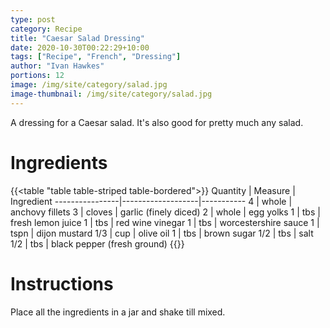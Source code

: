 ```yaml
---
type: post
category: Recipe
title: "Caesar Salad Dressing"
date: 2020-10-30T00:22:29+10:00
tags: ["Recipe", "French", "Dressing"]
author: "Ivan Hawkes"
portions: 12
image: /img/site/category/salad.jpg
image-thumbnail: /img/site/category/salad.jpg
---
```


A dressing for a Caesar salad. It's also good for pretty much any salad.
<!--more-->

# Ingredients

{{<table "table table-striped table-bordered">}}
Quantity		| Measure 			| Ingredient
----------------|-------------------|-----------
4				| whole				| anchovy fillets
3				| cloves			| garlic (finely diced)
2				| whole				| egg yolks
1				| tbs				| fresh lemon juice
1				| tbs				| red wine vinegar
1				| tbs				| worcestershire sauce
1				| tspn				| dijon mustard
1/3				| cup 				| olive oil
1				| tbs				| brown sugar
1/2				| tbs				| salt
1/2				| tbs 				| black pepper (fresh ground)
{{</table>}}

# Instructions

Place all the ingredients in a jar and shake till mixed.